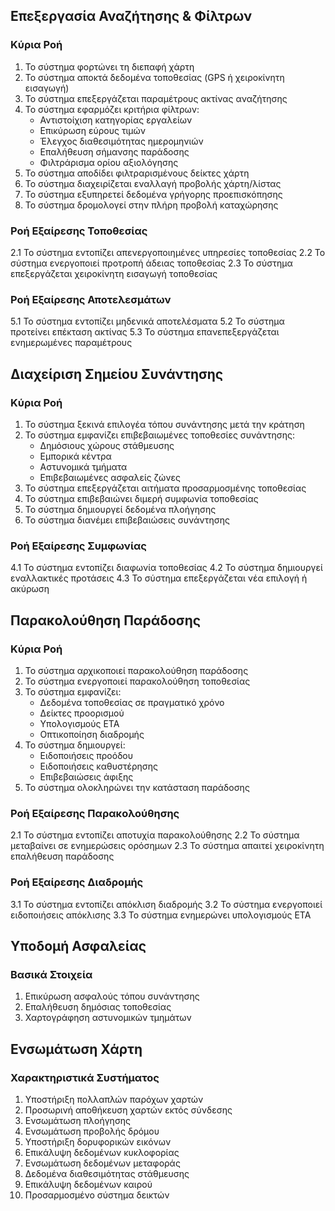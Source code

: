 
## Επεξεργασία Αναζήτησης & Φίλτρων
### Κύρια Ροή
1. Το σύστημα φορτώνει τη διεπαφή χάρτη
2. Το σύστημα αποκτά δεδομένα τοποθεσίας (GPS ή χειροκίνητη εισαγωγή)
3. Το σύστημα επεξεργάζεται παραμέτρους ακτίνας αναζήτησης
4. Το σύστημα εφαρμόζει κριτήρια φίλτρων:
   - Αντιστοίχιση κατηγορίας εργαλείων
   - Επικύρωση εύρους τιμών
   - Έλεγχος διαθεσιμότητας ημερομηνιών
   - Επαλήθευση σήμανσης παράδοσης
   - Φιλτράρισμα ορίου αξιολόγησης
5. Το σύστημα αποδίδει φιλτραρισμένους δείκτες χάρτη
6. Το σύστημα διαχειρίζεται εναλλαγή προβολής χάρτη/λίστας
7. Το σύστημα εξυπηρετεί δεδομένα γρήγορης προεπισκόπησης
8. Το σύστημα δρομολογεί στην πλήρη προβολή καταχώρησης

### Ροή Εξαίρεσης Τοποθεσίας
2.1 Το σύστημα εντοπίζει απενεργοποιημένες υπηρεσίες τοποθεσίας
2.2 Το σύστημα ενεργοποιεί προτροπή άδειας τοποθεσίας
2.3 Το σύστημα επεξεργάζεται χειροκίνητη εισαγωγή τοποθεσίας

### Ροή Εξαίρεσης Αποτελεσμάτων
5.1 Το σύστημα εντοπίζει μηδενικά αποτελέσματα
5.2 Το σύστημα προτείνει επέκταση ακτίνας
5.3 Το σύστημα επανεπεξεργάζεται ενημερωμένες παραμέτρους

## Διαχείριση Σημείου Συνάντησης
### Κύρια Ροή
1. Το σύστημα ξεκινά επιλογέα τόπου συνάντησης μετά την κράτηση
2. Το σύστημα εμφανίζει επιβεβαιωμένες τοποθεσίες συνάντησης:
   - Δημόσιους χώρους στάθμευσης
   - Εμπορικά κέντρα
   - Αστυνομικά τμήματα
   - Επιβεβαιωμένες ασφαλείς ζώνες
3. Το σύστημα επεξεργάζεται αιτήματα προσαρμοσμένης τοποθεσίας
4. Το σύστημα επιβεβαιώνει διμερή συμφωνία τοποθεσίας
5. Το σύστημα δημιουργεί δεδομένα πλοήγησης
6. Το σύστημα διανέμει επιβεβαιώσεις συνάντησης

### Ροή Εξαίρεσης Συμφωνίας
4.1 Το σύστημα εντοπίζει διαφωνία τοποθεσίας
4.2 Το σύστημα δημιουργεί εναλλακτικές προτάσεις
4.3 Το σύστημα επεξεργάζεται νέα επιλογή ή ακύρωση

## Παρακολούθηση Παράδοσης
### Κύρια Ροή
1. Το σύστημα αρχικοποιεί παρακολούθηση παράδοσης
2. Το σύστημα ενεργοποιεί παρακολούθηση τοποθεσίας
3. Το σύστημα εμφανίζει:
   - Δεδομένα τοποθεσίας σε πραγματικό χρόνο
   - Δείκτες προορισμού
   - Υπολογισμούς ETA
   - Οπτικοποίηση διαδρομής
4. Το σύστημα δημιουργεί:
   - Ειδοποιήσεις προόδου
   - Ειδοποιήσεις καθυστέρησης
   - Επιβεβαιώσεις άφιξης
5. Το σύστημα ολοκληρώνει την κατάσταση παράδοσης

### Ροή Εξαίρεσης Παρακολούθησης
2.1 Το σύστημα εντοπίζει αποτυχία παρακολούθησης
2.2 Το σύστημα μεταβαίνει σε ενημερώσεις ορόσημων
2.3 Το σύστημα απαιτεί χειροκίνητη επαλήθευση παράδοσης

### Ροή Εξαίρεσης Διαδρομής
3.1 Το σύστημα εντοπίζει απόκλιση διαδρομής
3.2 Το σύστημα ενεργοποιεί ειδοποιήσεις απόκλισης
3.3 Το σύστημα ενημερώνει υπολογισμούς ETA

## Υποδομή Ασφαλείας
### Βασικά Στοιχεία
1. Επικύρωση ασφαλούς τόπου συνάντησης
2. Επαλήθευση δημόσιας τοποθεσίας
3. Χαρτογράφηση αστυνομικών τμημάτων

## Ενσωμάτωση Χάρτη
### Χαρακτηριστικά Συστήματος
1. Υποστήριξη πολλαπλών παρόχων χαρτών
2. Προσωρινή αποθήκευση χαρτών εκτός σύνδεσης
3. Ενσωμάτωση πλοήγησης
4. Ενσωμάτωση προβολής δρόμου
5. Υποστήριξη δορυφορικών εικόνων
6. Επικάλυψη δεδομένων κυκλοφορίας
7. Ενσωμάτωση δεδομένων μεταφοράς
8. Δεδομένα διαθεσιμότητας στάθμευσης
9. Επικάλυψη δεδομένων καιρού
10. Προσαρμοσμένο σύστημα δεικτών
